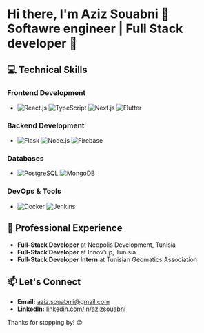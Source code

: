 # Hi there, I'm Aziz Souabni 👋 Softawre engineer | Full Stack developer 🚀

## 💻 Technical Skills
### Frontend Development
- <img src="https://img.shields.io/badge/-React.js-61DAFB?logo=react&logoColor=white" alt="React.js"/> <img src="https://img.shields.io/badge/-TypeScript-007ACC?logo=typescript&logoColor=white" alt="TypeScript"/> <img src="https://img.shields.io/badge/-Next.js-000000?logo=next.js&logoColor=white" alt="Next.js"/> <img src="https://img.shields.io/badge/-Flutter-02569B?logo=flutter&logoColor=white" alt="Flutter"/>

### Backend Development
- <img src="https://img.shields.io/badge/-Flask-000000?logo=flask&logoColor=white" alt="Flask"/> <img src="https://img.shields.io/badge/-Node.js-339933?logo=node.js&logoColor=white" alt="Node.js"/> <img src="https://img.shields.io/badge/-Firebase-FFCA28?logo=firebase&logoColor=white" alt="Firebase"/>

### Databases
- <img src="https://img.shields.io/badge/-PostgreSQL-336791?logo=postgresql&logoColor=white" alt="PostgreSQL"/> <img src="https://img.shields.io/badge/-MongoDB-47A248?logo=mongodb&logoColor=white" alt="MongoDB"/>

### DevOps & Tools
- <img src="https://img.shields.io/badge/-Docker-2496ED?logo=docker&logoColor=white" alt="Docker"/> <img src="https://img.shields.io/badge/-Jenkins-D24939?logo=jenkins&logoColor=white" alt="Jenkins"/>

## 🎯 Professional Experience
- **Full-Stack Developer** at Neopolis Development, Tunisia
- **Full-Stack Developer** at Innov'up, Tunisia
- **Full-Stack Developer Intern** at Tunisian Geomatics Association

## 📫 Let's Connect
- **Email:** aziz.souabnii@gmail.com
- **LinkedIn:** [linkedin.com/in/azizsouabni](https://linkedin.com/in/azizsouabni)

Thanks for stopping by! 😊
